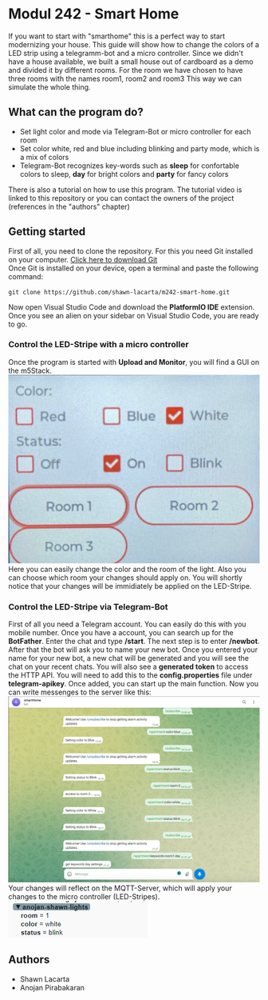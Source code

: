 # Modul 242 - Smart Home
If you want to start with "smarthome" this is a perfect way to start modernizing your house. 
This guide will show how to change the colors of a LED strip using a telegramm-bot and a micro controller.
Since we didn't have a house available, we built a small house out of cardboard as a demo and divided it by different rooms. 
For the room we have chosen to have three rooms with the names room1, room2 and room3
This way we can simulate the whole thing.

## What can the program do?
- Set light color and mode via Telegram-Bot or micro controller for each room
- Set color white, red and blue including blinking and party mode, which is a mix of colors
- Telegram-Bot recognizes key-words such as **sleep** for confortable colors to sleep, **day** for bright colors and **party** for fancy colors

There is also a tutorial on how to use this program. The tutorial video is linked to this repository or you can contact the owners of the project (references in the "authors" chapter)

## Getting started
First of all, you need to clone the repository. For this you need Git installed on your computer. [Click here to download Git](https://git-scm.com/downloads)    
Once Git is installed on your device, open a terminal and paste the following command:
```
git clone https://github.com/shawn-lacarta/m242-smart-home.git
```
Now open Visual Studio Code and download the **PlatformIO IDE** extension. Once you see an alien on your sidebar on Visual Studio Code, you are ready to go.


### Control the LED-Stripe with a micro controller
Once the program is started with **Upload and Monitor**, you will find a GUI on the m5Stack.  
![Screenshot](gui.png)  
Here you can easily change the color and the room of the light. Also you can choose which room  your changes should apply on. You will shortly notice that your changes will be immidiately be applied on the LED-Stripe.  

### Control the LED-Stripe via Telegram-Bot
First of all you need a Telegram account. You can easily do this with you mobile number. Once you have a account, you can search up for the **BotFather**. Enter the chat and type **/start**. The next step is to enter **/newbot**. After that the bot will ask you to name your new bot. Once you entered your name for your new bot, a new chat will be generated and you will see the chat on your recent chats. You will also see a **generated token** to access the HTTP API. You will need to add this to the **config.properties** file under **telegram-apikey**. Once added, you can start up the main function. Now you can write messenges to the server like this:  
![Screenshot](telegram.png)  
Your changes will reflect on the MQTT-Server, which will apply your changes to the micro controller (LED-Stripes).  
![Screenshot](mqtt.png)  

## Authors
- Shawn Lacarta
- Anojan Pirabakaran
